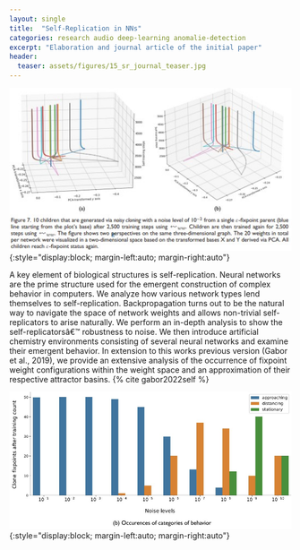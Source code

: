 ```yaml
---
layout: single
title:  "Self-Replication in NNs"
categories: research audio deep-learning anomalie-detection 
excerpt: "Elaboration and journal article of the initial paper"
header:
  teaser: assets/figures/15_sr_journal_teaser.jpg
---
```


![Children Evolution](\assets\figures\15_sr_journal_children.jpg){:style="display:block; margin-left:auto; margin-right:auto"}

A key element of biological structures is self-replication. Neural networks are the prime structure used for the emergent construction of complex behavior in computers. We analyze how various network types lend themselves to self-replication. Backpropagation turns out to be the natural way to navigate the space of network weights and allows non-trivial self-replicators to arise naturally. We perform an in-depth analysis to show the self-replicatorsâ€™ robustness to noise. We then introduce artificial chemistry environments consisting of several neural networks and examine their emergent behavior. In extension to this works previous version (Gabor et al., 2019), we provide an extensive analysis of the occurrence of fixpoint weight configurations within the weight space and an approximation of their respective attractor basins.
{% cite gabor2022self %}

![Noise Levels](\assets\figures\15_noise_levels.jpg){:style="display:block; margin-left:auto; margin-right:auto"}
